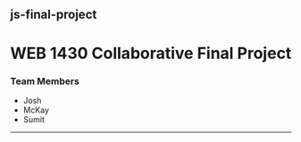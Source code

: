 ## js-final-project
# WEB 1430 Collaborative Final Project

### Team Members
- Josh
- McKay
- Sumit

---
